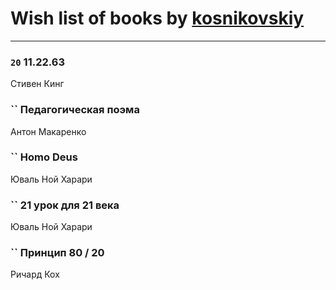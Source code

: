 # Wish list of books by [kosnikovskiy](https://plus.google.com/u/0/118261627879855357372/)
---

### `20` 11.22.63
Стивен Кинг

### `` Педагогическая поэма
Антон Макаренко

### `` Homo Deus
Юваль Ной Харари

### `` 21 урок для 21 века
Юваль Ной Харари

### `` Принцип 80 / 20
Ричард Кох

